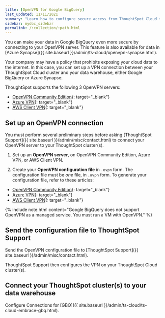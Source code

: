 ```yaml
---
title: [OpenVPN for Google BigQuery]
last_updated: 11/11/2021
summary: "Learn how to configure secure access from ThoughtSpot Cloud to your data in Google BigQuery, through your OpenVPN server."
sidebar: mydoc_sidebar
permalink: /:collection/:path.html
---
```

You can make your data in Google BigQuery even more secure by connecting to your OpenVPN server. This feature is also available for data in [Azure Synapse]({{ site.baseurl }}/admin/ts-cloud/openvpn-synapse.html).

Your company may have a policy that prohibits exposing your cloud data to the internet. In this case, you can set up a VPN connection between your ThoughtSpot Cloud cluster and your data warehouse, either Google BigQuery or Azure Synapse.

ThoughtSpot supports the following 3 OpenVPN servers:

* [OpenVPN Community Edition](https://openvpn.net/community-downloads/){: target="_blank"}
* [Azure VPN](https://docs.microsoft.com/en-us/azure/vpn-gateway/vpn-gateway-howto-openvpn-clients){: target="_blank"}
* [AWS Client VPN](https://docs.aws.amazon.com/vpn/latest/clientvpn-admin/what-is.html){: target="_blank"}

## Set up an OpenVPN connection
You must perform several preliminary steps before asking [ThoughtSpot Support]({{ site.baseurl }}/admin/misc/contact.html) to connect your OpenVPN server to your ThoughtSpot cluster(s).

1. Set up an **OpenVPN server**, on OpenVPN Community Edition, Azure VPN, or AWS Client VPN.

2. Create your **OpenVPN configuration file** in `.ovpn` form. The configuration file must be *one* file, in `.ovpn` form. To generate your configuration file, refer to these articles:

* [OpenVPN Community Edition](https://openvpn.net/community-resources/creating-configuration-files-for-server-and-clients/){: target="_blank"}
* [Azure VPN](https://docs.microsoft.com/en-us/azure/vpn-gateway/vpn-gateway-howto-openvpn-clients){: target="_blank"}
* [AWS Client VPN](https://docs.aws.amazon.com/vpn/latest/clientvpn-admin/what-is.html){: target="_blank"}

{% include note.html content="Google BigQuery does not support OpenVPN as a managed service. You must run a VM with OpenVPN." %}

## Send the configuration file to ThoughtSpot Support
Send the OpenVPN configuration file to [ThoughtSpot Support]({{ site.baseurl }}/admin/misc/contact.html).

ThoughtSpot Support then configures the VPN on your ThoughtSpot Cloud cluster(s).

## Connect your ThoughtSpot cluster(s) to your data warehouse
Configure Connections for [GBQ]({{ site.baseurl }}/admin/ts-cloud/ts-cloud-embrace-gbq.html).
